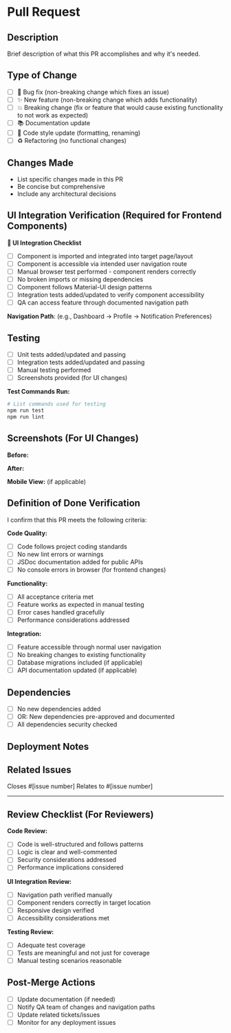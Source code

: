 # Pull Request

## Description
Brief description of what this PR accomplishes and why it's needed.

## Type of Change
- [ ] 🐛 Bug fix (non-breaking change which fixes an issue)
- [ ] ✨ New feature (non-breaking change which adds functionality)
- [ ] 💥 Breaking change (fix or feature that would cause existing functionality to not work as expected)
- [ ] 📚 Documentation update
- [ ] 🎨 Code style update (formatting, renaming)
- [ ] ♻️ Refactoring (no functional changes)

## Changes Made
- List specific changes made in this PR
- Be concise but comprehensive
- Include any architectural decisions

## UI Integration Verification (Required for Frontend Components)
**📱 UI Integration Checklist**
- [ ] Component is imported and integrated into target page/layout
- [ ] Component is accessible via intended user navigation route
- [ ] Manual browser test performed - component renders correctly
- [ ] No broken imports or missing dependencies
- [ ] Component follows Material-UI design patterns
- [ ] Integration tests added/updated to verify component accessibility
- [ ] QA can access feature through documented navigation path

**Navigation Path**: (e.g., Dashboard → Profile → Notification Preferences)

## Testing
- [ ] Unit tests added/updated and passing
- [ ] Integration tests added/updated and passing
- [ ] Manual testing performed
- [ ] Screenshots provided (for UI changes)

**Test Commands Run:**
```bash
# List commands used for testing
npm run test
npm run lint
```

## Screenshots (For UI Changes)
<!-- Please include screenshots showing the feature in context -->
**Before:**
<!-- Screenshot of UI before changes -->

**After:**  
<!-- Screenshot of UI after changes -->

**Mobile View:** (if applicable)
<!-- Screenshot of mobile responsive design -->

## Definition of Done Verification
I confirm that this PR meets the following criteria:

**Code Quality:**
- [ ] Code follows project coding standards
- [ ] No new lint errors or warnings
- [ ] JSDoc documentation added for public APIs
- [ ] No console errors in browser (for frontend changes)

**Functionality:**
- [ ] All acceptance criteria met
- [ ] Feature works as expected in manual testing
- [ ] Error cases handled gracefully
- [ ] Performance considerations addressed

**Integration:**
- [ ] Feature accessible through normal user navigation
- [ ] No breaking changes to existing functionality
- [ ] Database migrations included (if applicable)
- [ ] API documentation updated (if applicable)

## Dependencies
- [ ] No new dependencies added
- [ ] OR: New dependencies pre-approved and documented
- [ ] All dependencies security checked

## Deployment Notes
<!-- Any special deployment instructions or considerations -->

## Related Issues
Closes #[issue number]
Relates to #[issue number]

---

## Review Checklist (For Reviewers)

**Code Review:**
- [ ] Code is well-structured and follows patterns
- [ ] Logic is clear and well-commented
- [ ] Security considerations addressed
- [ ] Performance implications considered

**UI Integration Review:**
- [ ] Navigation path verified manually
- [ ] Component renders correctly in target location
- [ ] Responsive design verified
- [ ] Accessibility considerations met

**Testing Review:**
- [ ] Adequate test coverage
- [ ] Tests are meaningful and not just for coverage
- [ ] Manual testing scenarios reasonable

## Post-Merge Actions
- [ ] Update documentation (if needed)
- [ ] Notify QA team of changes and navigation paths
- [ ] Update related tickets/issues
- [ ] Monitor for any deployment issues